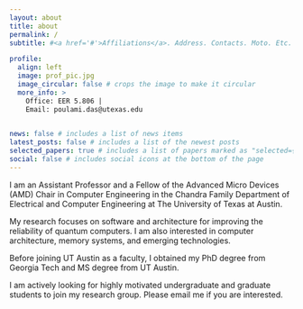```yaml
---
layout: about
title: about
permalink: /
subtitle: #<a href='#'>Affiliations</a>. Address. Contacts. Moto. Etc.

profile:
  align: left
  image: prof_pic.jpg
  image_circular: false # crops the image to make it circular
  more_info: > 
    Office: EER 5.806 |
    Email: poulami.das@utexas.edu 
    

news: false # includes a list of news items
latest_posts: false # includes a list of the newest posts
selected_papers: true # includes a list of papers marked as "selected={true}"
social: false # includes social icons at the bottom of the page
---
```


I am an Assistant Professor and a Fellow of the Advanced Micro Devices (AMD) Chair in Computer Engineering in the Chandra Family Department of Electrical and Computer Engineering at The University of Texas at Austin. 

My research focuses on software and architecture for improving the reliability of quantum computers. I am also interested in computer architecture, memory systems, and emerging technologies. 

Before joining UT Austin as a faculty, I obtained my PhD degree from Georgia Tech and MS degree from UT Austin.  

I am actively looking for highly motivated undergraduate and graduate students to join my research group. Please email me if you are interested. 
<!-- 
I am teaching ECE-382V: Quantum Computing Systems Software/Architecture Perspective in Fall 2023 and scheduled to teach it again in Fall 2024. I will be teaching ECE-460N: Computer Architecture in Spring 2024. -->
